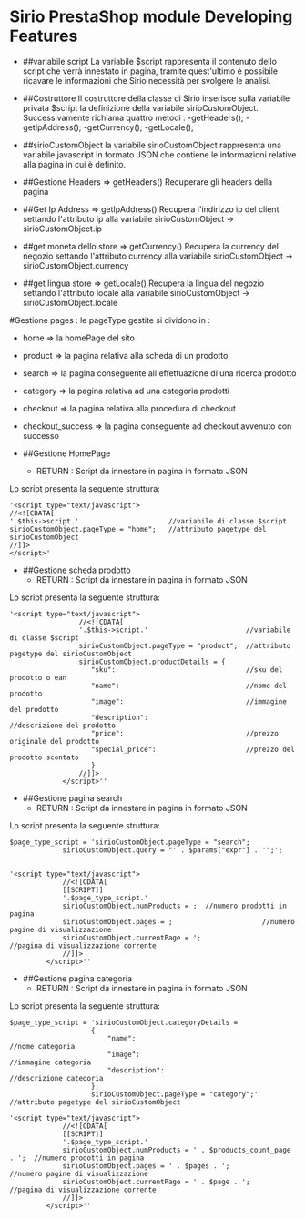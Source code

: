 # Sirio PrestaShop module Developing Features

* ##variabile script
La variabile $script rappresenta il contenuto dello script che verrà innestato in pagina, tramite quest'ultimo
è possibile ricavare le informazioni che Sirio necessità per svolgere le analisi.

* ##Costruttore
Il costruttore della classe di Sirio inserisce sulla variabile privata $script la
definizione della variabile sirioCustomObject.
Successivamente richiama quattro metodi :
-getHeaders();
-getIpAddress();
-getCurrency();
-getLocale();

* ##sirioCustomObject
la variabile sirioCustomObject rappresenta una variabile javascript in formato JSON che contiene le informazioni relative alla pagina
in cui è definito.


* ##Gestione Headers => getHeaders()
Recuperare gli headers della pagina

* ##Get Ip Address => getIpAddress()
Recupera l'indirizzo ip del client settando l'attributo ip alla variabile sirioCustomObject -> sirioCustomObject.ip

* ##get moneta dello store => getCurrency()
Recupera la currency del negozio settando l'attributo currency alla variabile sirioCustomObject -> sirioCustomObject.currency

* ##get lingua store => getLocale()
Recupera la lingua del negozio settando l'attributo locale alla variabile sirioCustomObject -> sirioCustomObject.locale

#Gestione pages :
le pageType gestite si dividono in :
* home => la homePage del sito

* product => la pagina relativa alla scheda di un prodotto

* search => la pagina conseguente all'effettuazione di una ricerca prodotto

* category => la pagina relativa ad una categoria prodotti

* checkout => la pagina relativa alla procedura di checkout

* checkout_success => la pagina conseguente ad checkout avvenuto con successo

* ##Gestione HomePage
    * RETURN : Script da innestare in pagina in formato JSON

Lo script presenta la seguente struttura:

    '<script type="text/javascript">        
    //<![CDATA[                             
    '.$this->script.'                      //variabile di classe $script
    sirioCustomObject.pageType = "home";   //attributo pagetype del sirioCustomObject
    //]]>
    </script>'

* ##Gestione scheda prodotto
    * RETURN : Script da innestare in pagina in formato JSON

Lo script presenta la seguente struttura:

    '<script type="text/javascript">
                     //<![CDATA[
                     '.$this->script.'                        //variabile di classe $script
                     sirioCustomObject.pageType = "product";  //attributo pagetype del sirioCustomObject
                     sirioCustomObject.productDetails = {
                        "sku":                                //sku del prodotto o ean
                        "name":                               //nome del prodotto
                        "image":                              //immagine del prodotto
                        "description":                        //descrizione del prodotto
                        "price":                              //prezzo originale del prodotto
                        "special_price":                      //prezzo del prodotto scontato
                        }
                     //]]>
                 </script>''

* ##Gestione pagina search
    * RETURN : Script da innestare in pagina in formato JSON

Lo script presenta la seguente struttura:

    $page_type_script = 'sirioCustomObject.pageType = "search";
                 sirioCustomObject.query = "' . $params["expr"] . '";';


    '<script type="text/javascript">
                 //<![CDATA[
                 [[SCRIPT]]
                 '.$page_type_script.'
                 sirioCustomObject.numProducts = ;  //numero prodotti in pagina
                 sirioCustomObject.pages = ;                      //numero pagine di visualizzazione
                 sirioCustomObject.currentPage = ';                 //pagina di visualizzazione corrente
                 //]]>
             </script>''

* ##Gestione pagina categoria
    * RETURN : Script da innestare in pagina in formato JSON

Lo script presenta la seguente struttura:


    $page_type_script = 'sirioCustomObject.categoryDetails = 
                        {   
                            "name":                                             //nome categoria
                            "image":                                            //immagine categoria
                            "description":                                      //descrizione categoria
                        };
                        sirioCustomObject.pageType = "category";'               //attributo pagetype del sirioCustomObject

    '<script type="text/javascript">
                 //<![CDATA[
                 [[SCRIPT]]
                 '.$page_type_script.'
                 sirioCustomObject.numProducts = ' . $products_count_page . ';  //numero prodotti in pagina
                 sirioCustomObject.pages = ' . $pages . ';                      //numero pagine di visualizzazione
                 sirioCustomObject.currentPage = ' . $page . ';                 //pagina di visualizzazione corrente
                 //]]>
             </script>''





